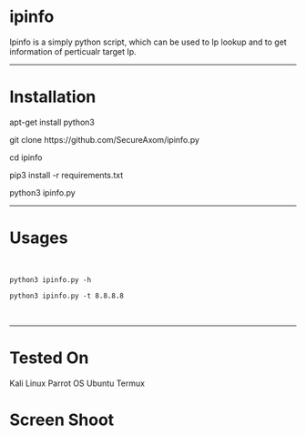 <h1> ipinfo </h1>
<p>Ipinfo is a simply python script, which can be used to Ip lookup and to get information of perticualr target Ip.</p>
<hr>
<h1> Installation </h1>
<p>apt-get install python3 </p>
<p>git clone https://github.com/SecureAxom/ipinfo.py </p>
<p>cd ipinfo </p>
<p>pip3 install -r requirements.txt </p>
<p>python3 ipinfo.py </p>
<hr>
<h1> Usages </h1>
<br>

```
python3 ipinfo.py -h 
```

```
python3 ipinfo.py -t 8.8.8.8 
```
<br>
<hr>
<h1> Tested On </h1>
Kali Linux
Parrot OS
Ubuntu
Termux

<h1> Screen Shoot </h1>


